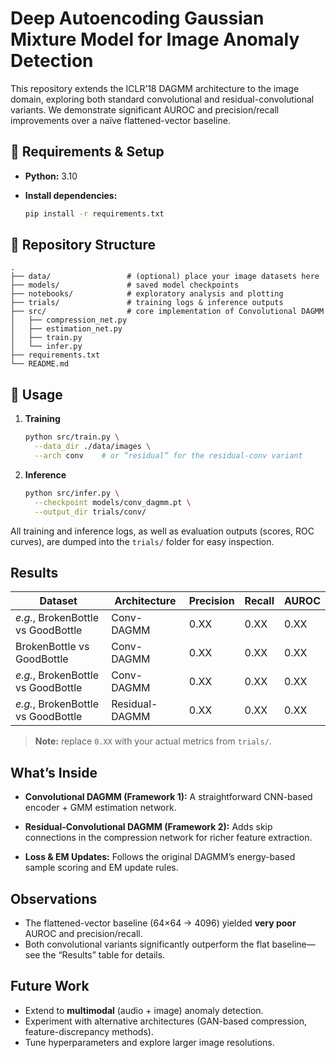 # Deep Autoencoding Gaussian Mixture Model for Image Anomaly Detection

This repository extends the ICLR’18 DAGMM architecture to the image domain, exploring both standard convolutional and residual-convolutional variants. We demonstrate significant AUROC and precision/recall improvements over a naïve flattened-vector baseline.

## 🔧 Requirements & Setup

* **Python:** 3.10
* **Install dependencies:**

  ```bash
  pip install -r requirements.txt
  ```

## 📂 Repository Structure

```
.
├── data/                 # (optional) place your image datasets here
├── models/               # saved model checkpoints
├── notebooks/            # exploratory analysis and plotting
├── trials/               # training logs & inference outputs
├── src/                  # core implementation of Convolutional DAGMM
│   ├── compression_net.py
│   ├── estimation_net.py
│   ├── train.py
│   └── infer.py
├── requirements.txt
└── README.md
```

## 🚀 Usage

1. **Training**

   ```bash
   python src/train.py \
     --data_dir ./data/images \
     --arch conv    # or “residual” for the residual-conv variant
   ```

2. **Inference**

   ```bash
   python src/infer.py \
     --checkpoint models/conv_dagmm.pt \
     --output_dir trials/conv/
   ```

All training and inference logs, as well as evaluation outputs (scores, ROC curves), are dumped into the `trials/` folder for easy inspection.

## Results

| Dataset                            | Architecture   | Precision | Recall | AUROC |
| ---------------------------------- | -------------- | --------- | ------ | ----- |
| *e.g.*, BrokenBottle vs GoodBottle | Conv-DAGMM     | 0.XX      | 0.XX   | 0.XX  |
|         BrokenBottle vs GoodBottle | Conv-DAGMM     | 0.XX      | 0.XX   | 0.XX  |
| *e.g.*, BrokenBottle vs GoodBottle | Conv-DAGMM     | 0.XX      | 0.XX   | 0.XX  |
| *e.g.*, BrokenBottle vs GoodBottle | Residual-DAGMM | 0.XX      | 0.XX   | 0.XX  |

> **Note:** replace `0.XX` with your actual metrics from `trials/`.

## What’s Inside

* **Convolutional DAGMM (Framework 1):**
  A straightforward CNN-based encoder + GMM estimation network.

* **Residual-Convolutional DAGMM (Framework 2):**
  Adds skip connections in the compression network for richer feature extraction.

* **Loss & EM Updates:**
  Follows the original DAGMM’s energy-based sample scoring and EM update rules.

## Observations

* The flattened-vector baseline (64×64 → 4096) yielded **very poor** AUROC and precision/recall.
* Both convolutional variants significantly outperform the flat baseline—see the “Results” table for details.

## Future Work

* Extend to **multimodal** (audio + image) anomaly detection.
* Experiment with alternative architectures (GAN-based compression, feature-discrepancy methods).
* Tune hyperparameters and explore larger image resolutions.

